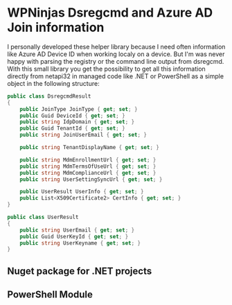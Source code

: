 # WPNinjas Dsregcmd and Azure AD Join information


I personally developed these helper library because I need often information like Azure AD Device ID when working localy on a device. But I'm was never happy with parsing the registry or the command line output from dsregcmd. With this small library you get the possibility to get all this information directly from netapi32 in managed code like .NET or PowerShell as a simple object in the following structure: 

```C#
public class DsregcmdResult
{
    public JoinType JoinType { get; set; }
    public Guid DeviceId { get; set; }
    public string IdpDomain { get; set; }
    public Guid TenantId { get; set; }
    public string JoinUserEmail { get; set; }

    public string TenantDisplayName { get; set; }

    public string MdmEnrollmentUrl { get; set; }
    public string MdmTermsOfUseUrl { get; set; }
    public string MdmComplianceUrl { get; set; }
    public string UserSettingSyncUrl { get; set; }

    public UserResult UserInfo { get; set; }
    public List<X509Certificate2> CertInfo { get; set; }
}

public class UserResult
{
    public string UserEmail { get; set; }
    public Guid UserKeyId { get; set; }
    public string UserKeyname { get; set; }
}
```

## Nuget package for .NET projects


## PowerShell Module


